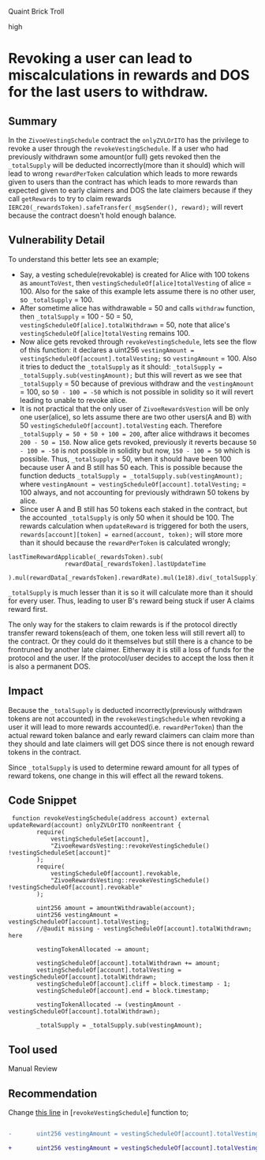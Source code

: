 Quaint Brick Troll

high

# Revoking a user can lead to miscalculations in rewards and DOS for the last users to withdraw.

## Summary
In the ```ZivoeVestingSchedule``` contract the ```onlyZVLOrITO``` has the privilege to revoke a user through the ```revokeVestingSchedule```. If a user who had previously withdrawn some amount(or full) gets revoked then the ```_totalSupply``` will be deducted incorrectly(more than it should) which will lead to wrong ```rewardPerToken``` calculation which leads to more rewards given to users than the contract has which leads to more rewards than expected given to early claimers and DOS the late claimers because if they call ```getRewards``` to try to claim rewards ```IERC20(_rewardsToken).safeTransfer(_msgSender(), reward);``` will revert because the contract doesn't hold enough balance.

## Vulnerability Detail
To understand this better lets see an example;
* Say, a vesting schedule(revokable) is created for Alice with 100 tokens as ```amountToVest```, then ```vestingScheduleOf[alice]totalVesting``` of alice = 100. Also for the sake of this example lets assume there is no other user, so ```_totalSupply``` = 100. 
* After sometime alice has withdrawable = 50 and calls ```withdraw``` function, then ```_totalSupply``` = 100 - 50 = 50, ```vestingScheduleOf[alice].totalWithdrawn``` = 50,
note that alice's ```vestingScheduleOf[alice]totalVesting``` remains 100. 
* Now alice gets revoked through ```revokeVestingSchedule```, lets see the flow of this function:
it declares a uint256 ```vestingAmount = vestingScheduleOf[account].totalVesting;``` so ```vestingAmount``` = 100. Also it tries to deduct the ```_totalSupply``` as it should:
```_totalSupply = _totalSupply.sub(vestingAmount);``` but this will revert as we see that ```_totalSupply``` = 50 because of previous withdraw and the ```vestingAmount``` = 100, so ```50 - 100 = -50``` which is not possible in solidity so it will revert leading to unable to revoke alice. 
* It is not practical that the only user of ```ZivoeRewardsVestion``` will be only one user(alice), so lets assume there are two other users(A and B) with 50 ```vestingScheduleOf[account].totalVesting``` each. Therefore ```_totalSupply = 50 + 50 + 100 = 200```, after alice withdraws it becomes ```200 - 50 = 150```. Now alice gets revoked, previously it reverts because ```50 - 100 = -50``` is not possible in solidity but now, ```150 - 100 = 50``` which is possible. Thus, ```_totalSupply``` = 50, when it should have been 100 because user A and B still has 50 each. This is possible because the function deducts ```_totalSupply = _totalSupply.sub(vestingAmount);``` where ```vestingAmount = vestingScheduleOf[account].totalVesting;``` = 100 always, and not accounting for previously withdrawn 50 tokens by alice. 
* Since user A and B still has 50 tokens each staked in the contract, but the accounted ```_totalSupply``` is only 50 when it should be 100. The rewards calculation when ```updateReward``` is triggered for both the users, ```rewards[account][token] = earned(account, token);``` will store more than it should because the ```rewardPerToken``` is calculated wrongly;
```solidity
lastTimeRewardApplicable(_rewardsToken).sub(
                rewardData[_rewardsToken].lastUpdateTime
            ).mul(rewardData[_rewardsToken].rewardRate).mul(1e18).div(_totalSupply)
```
```_totalSupply``` is much lesser than it is so it will calculate more than it should for every user. Thus, leading to user B's reward being stuck if user A claims reward first. 


The only way for the stakers to claim rewards is if the protocol directly transfer reward tokens(each of them, one token less will still revert all) to the contract. Or they could do it themselves but still there is a chance to be frontruned by another late claimer. Eitherway it is still a loss of funds for the protocol and the user. If the protocol/user decides to accept the loss then it is also a permanent DOS.

## Impact
Because the ```_totalSupply``` is deducted incorrectly(previously withdrawn tokens are not accounted) in the ```revokeVestingSchedule``` when revoking a user it will lead to more rewards accounted(i.e. ```rewardPerToken```) than the actual reward token balance and early reward claimers can claim more than they should and late claimers will get DOS since there is not enough reward tokens in the contract.

Since ```_totalSupply``` is used to determine reward amount for all types of reward tokens, one change in this will effect all the reward tokens.

## Code Snippet
```solidity
 function revokeVestingSchedule(address account) external updateReward(account) onlyZVLOrITO nonReentrant {
        require(
            vestingScheduleSet[account], 
            "ZivoeRewardsVesting::revokeVestingSchedule() !vestingScheduleSet[account]"
        );
        require(
            vestingScheduleOf[account].revokable, 
            "ZivoeRewardsVesting::revokeVestingSchedule() !vestingScheduleOf[account].revokable"
        );
        
        uint256 amount = amountWithdrawable(account);
        uint256 vestingAmount = vestingScheduleOf[account].totalVesting; 
        //@audit missing - vestingScheduleOf[account].totalWithdrawn; here 

        vestingTokenAllocated -= amount;

        vestingScheduleOf[account].totalWithdrawn += amount;
        vestingScheduleOf[account].totalVesting = vestingScheduleOf[account].totalWithdrawn;
        vestingScheduleOf[account].cliff = block.timestamp - 1;
        vestingScheduleOf[account].end = block.timestamp;

        vestingTokenAllocated -= (vestingAmount - vestingScheduleOf[account].totalWithdrawn); 

        _totalSupply = _totalSupply.sub(vestingAmount);
```

## Tool used

Manual Review

## Recommendation
Change [this line](https://github.com/sherlock-audit/2024-03-zivoe/blob/main/zivoe-core-foundry/src/ZivoeRewardsVesting.sol#L440C9-L440C73) in [```revokeVestingSchedule```] function to;
```diff

-       uint256 vestingAmount = vestingScheduleOf[account].totalVesting;

+       uint256 vestingAmount = vestingScheduleOf[account].totalVesting - vestingScheduleOf[account].totalWithdrawn;

``` 

